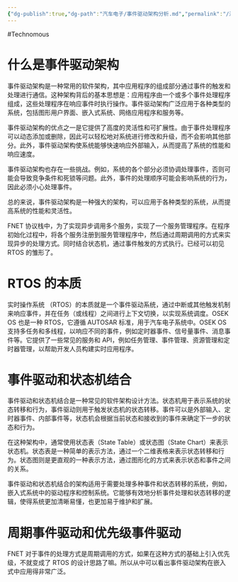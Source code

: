 ```yaml
---
{"dg-publish":true,"dg-path":"汽车电子/事件驱动架构分析.md","permalink":"/汽车电子/事件驱动架构分析/","created":"2023-03-17T14:38:29.000+08:00","updated":"2024-08-31T22:27:50.000+08:00"}
---
```


#Technomous

# 什么是事件驱动架构

事件驱动架构是一种常用的软件架构，其中应用程序的组成部分通过事件的触发和处理进行通信。这种架构背后的基本思想是：应用程序由一个或多个事件处理程序组成，这些处理程序在响应事件时执行操作。事件驱动架构广泛应用于各种类型的系统，包括图形用户界面、嵌入式系统、网络应用程序和服务等。

事件驱动架构的优点之一是它提供了高度的灵活性和可扩展性。由于事件处理程序可以动态添加或删除，因此可以轻松地对系统进行修改和升级，而不会影响其他部分。此外，事件驱动架构使系统能够快速响应外部输入，从而提高了系统的性能和响应速度。

事件驱动架构也存在一些挑战。例如，系统的各个部分必须协调处理事件，否则可能会导致竞争条件和死锁等问题。此外，事件的处理顺序可能会影响系统的行为，因此必须小心处理事件。

总的来说，事件驱动架构是一种强大的架构，可以应用于各种类型的系统，从而提高系统的性能和灵活性。

FNET 协议栈中，为了实现异步调用多个服务，实现了一个服务管理程序。在程序初始化过程中，将各个服务注册到服务管理程序中，然后通过周期调用的方式来实现异步的处理方式。同时结合状态机，通过事件触发的方式执行。已经可以初见 RTOS 的雏形了。

# RTOS 的本质

实时操作系统 （RTOS）的本质就是一个事件驱动系统，通过中断或其他触发机制来响应事件，并在任务（或线程）之间进行上下文切换，以实现系统调度。OSEK OS 也是一种 RTOS，它遵循 AUTOSAR 标准，用于汽车电子系统中。OSEK OS 支持多任务和多线程，以响应不同的事件，例如定时器事件、信号量事件、消息事件等。它提供了一些常见的服务和 API，例如任务管理、事件管理、资源管理和定时器管理，以帮助开发人员构建实时应用程序。

# 事件驱动和状态机结合

事件驱动和状态机结合是一种常见的软件架构设计方法。状态机用于表示系统的状态转移和行为，事件驱动则用于触发状态机的状态转移。事件可以是外部输入、定时器事件、内部事件等，状态机会根据当前状态和接收到的事件来确定下一步的状态和行为。

在这种架构中，通常使用状态表（State Table）或状态图（State Chart）来表示状态机。状态表是一种简单的表示方法，通过一个二维表格来表示状态转移和行为。状态图则是更直观的一种表示方法，通过图形化的方式来表示状态和事件之间的关系。

事件驱动和状态机结合的架构适用于需要处理多种事件和状态转移的系统，例如，嵌入式系统中的驱动程序和控制系统。它能够有效地分析事件处理和状态转移的逻辑，使得系统更加清晰易懂，也更加易于维护和扩展。

# 周期事件驱动和优先级事件驱动

FNET 对于事件的处理方式是周期调用的方式，如果在这种方式的基础上引入优先级，不就变成了 RTOS 的设计思路了嘛。所以从中可以看出事件驱动架构在嵌入式中应用得非常广泛。
